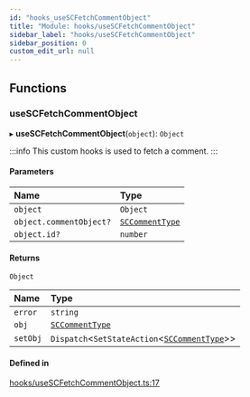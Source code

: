 ```yaml
---
id: "hooks_useSCFetchCommentObject"
title: "Module: hooks/useSCFetchCommentObject"
sidebar_label: "hooks/useSCFetchCommentObject"
sidebar_position: 0
custom_edit_url: null
---
```


## Functions

### useSCFetchCommentObject

▸ **useSCFetchCommentObject**(`object`): `Object`

:::info
This custom hooks is used to fetch a comment.
:::

#### Parameters

| Name | Type |
| :------ | :------ |
| `object` | `Object` |
| `object.commentObject?` | [`SCCommentType`](../interfaces/types_comment.SCCommentType.md) |
| `object.id?` | `number` |

#### Returns

`Object`

| Name | Type |
| :------ | :------ |
| `error` | `string` |
| `obj` | [`SCCommentType`](../interfaces/types_comment.SCCommentType.md) |
| `setObj` | `Dispatch`<`SetStateAction`<[`SCCommentType`](../interfaces/types_comment.SCCommentType.md)\>\> |

#### Defined in

[hooks/useSCFetchCommentObject.ts:17](https://github.com/selfcommunity/community-ui/blob/e8a635a/packages/sc-core/src/hooks/useSCFetchCommentObject.ts#L17)

